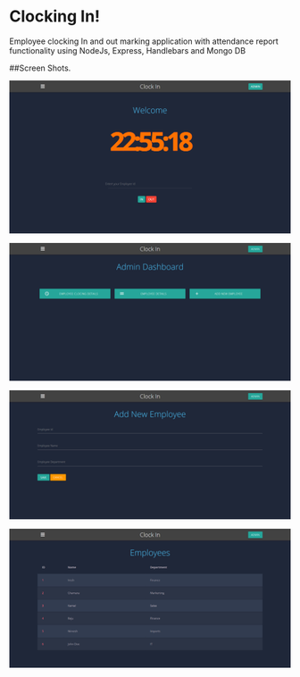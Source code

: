 # Clocking In!

Employee clocking In and out marking application with attendance report functionality using NodeJs, Express, Handlebars and Mongo DB

##Screen Shots.

![Home Screen](screenshots/sr2.png)

![Admin Panel](screenshots/sr1.png)

![Employee Details](screenshots/sr3.png)

![Employee In/Out Details](screenshots/sr4.png)
